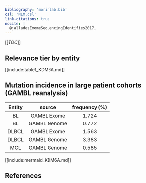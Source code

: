 ```yaml
---
bibliography: 'morinlab.bib'
csl: 'NLM.csl'
link-citations: true
nocite: |
  @jalladesExomeSequencingIdentifies2017, 
---
```


[[_TOC_]]




## Relevance tier by entity

[[include:table1_KDM6A.md]]


## Mutation incidence in large patient cohorts (GAMBL reanalysis)

|Entity|source |frequency (%)|
|:------:|:----:|:----:|
|BL|GAMBL Exome |1.724 |
|BL|GAMBL Genome |0.772 |
|DLBCL|GAMBL Exome |1.563 |
|DLBCL|GAMBL Genome |3.383 |
|MCL|GAMBL Genome |0.585 |


[[include:mermaid_KDM6A.md]]

## References


